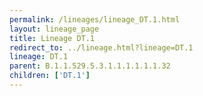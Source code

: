 ```yaml
---
permalink: /lineages/lineage_DT.1.html
layout: lineage_page
title: Lineage DT.1
redirect_to: ../lineage.html?lineage=DT.1
lineage: DT.1
parent: B.1.1.529.5.3.1.1.1.1.1.1.32
children: ['DT.1']
---
```

